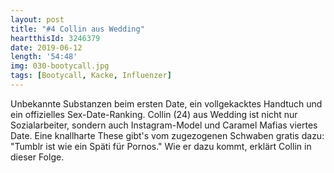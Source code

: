 ```yaml
---
layout: post
title: "#4 Collin aus Wedding"
heartthisId: 3246379
date: 2019-06-12
length: '54:48'
img: 030-bootycall.jpg
tags: [Bootycall, Kacke, Influenzer]
---
```

Unbekannte Substanzen beim ersten Date, ein vollgekacktes Handtuch und ein offizielles Sex-Date-Ranking. Collin (24) aus Wedding ist nicht nur Sozialarbeiter, sondern auch Instagram-Model und Caramel Mafias viertes Date. Eine knallharte These gibt's vom zugezogenen Schwaben gratis dazu: "Tumblr ist wie ein Späti für Pornos." Wie er dazu kommt, erklärt Collin in dieser Folge.